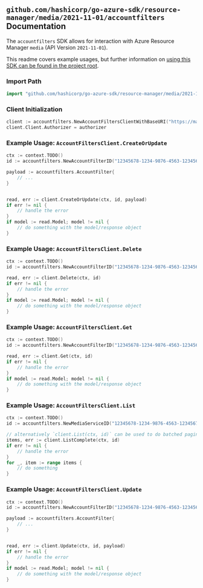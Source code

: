 
## `github.com/hashicorp/go-azure-sdk/resource-manager/media/2021-11-01/accountfilters` Documentation

The `accountfilters` SDK allows for interaction with Azure Resource Manager `media` (API Version `2021-11-01`).

This readme covers example usages, but further information on [using this SDK can be found in the project root](https://github.com/hashicorp/go-azure-sdk/tree/main/docs).

### Import Path

```go
import "github.com/hashicorp/go-azure-sdk/resource-manager/media/2021-11-01/accountfilters"
```


### Client Initialization

```go
client := accountfilters.NewAccountFiltersClientWithBaseURI("https://management.azure.com")
client.Client.Authorizer = authorizer
```


### Example Usage: `AccountFiltersClient.CreateOrUpdate`

```go
ctx := context.TODO()
id := accountfilters.NewAccountFilterID("12345678-1234-9876-4563-123456789012", "example-resource-group", "accountName", "filterName")

payload := accountfilters.AccountFilter{
	// ...
}


read, err := client.CreateOrUpdate(ctx, id, payload)
if err != nil {
	// handle the error
}
if model := read.Model; model != nil {
	// do something with the model/response object
}
```


### Example Usage: `AccountFiltersClient.Delete`

```go
ctx := context.TODO()
id := accountfilters.NewAccountFilterID("12345678-1234-9876-4563-123456789012", "example-resource-group", "accountName", "filterName")

read, err := client.Delete(ctx, id)
if err != nil {
	// handle the error
}
if model := read.Model; model != nil {
	// do something with the model/response object
}
```


### Example Usage: `AccountFiltersClient.Get`

```go
ctx := context.TODO()
id := accountfilters.NewAccountFilterID("12345678-1234-9876-4563-123456789012", "example-resource-group", "accountName", "filterName")

read, err := client.Get(ctx, id)
if err != nil {
	// handle the error
}
if model := read.Model; model != nil {
	// do something with the model/response object
}
```


### Example Usage: `AccountFiltersClient.List`

```go
ctx := context.TODO()
id := accountfilters.NewMediaServiceID("12345678-1234-9876-4563-123456789012", "example-resource-group", "accountName")

// alternatively `client.List(ctx, id)` can be used to do batched pagination
items, err := client.ListComplete(ctx, id)
if err != nil {
	// handle the error
}
for _, item := range items {
	// do something
}
```


### Example Usage: `AccountFiltersClient.Update`

```go
ctx := context.TODO()
id := accountfilters.NewAccountFilterID("12345678-1234-9876-4563-123456789012", "example-resource-group", "accountName", "filterName")

payload := accountfilters.AccountFilter{
	// ...
}


read, err := client.Update(ctx, id, payload)
if err != nil {
	// handle the error
}
if model := read.Model; model != nil {
	// do something with the model/response object
}
```
